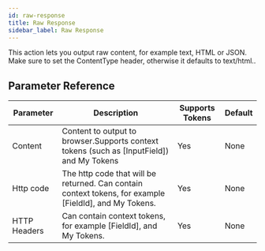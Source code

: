 ```yaml
---
id: raw-response
title: Raw Response
sidebar_label: Raw Response
---
```



This action lets you output raw content, for example text, HTML or JSON. Make sure to set the ContentType header, otherwise it defaults to text/html..

## Parameter Reference
| Parameter | Description | Supports Tokens | Default |
| -- | -- | -- | -- |
| Content | Content to output to browser.Supports context tokens (such as [InputField]) and My Tokens | Yes | None |
| Http code | The http code that will be returned. Can contain context tokens, for example [FieldId], and My Tokens. | Yes | None |
| HTTP Headers | Can contain context tokens, for example [FieldId], and My Tokens. | Yes | None |
